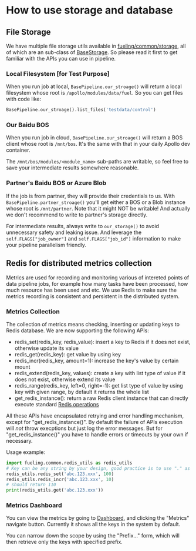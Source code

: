 # How to use storage and database

## File Storage

We have multiple file storage utils available in
[fueling/common/storage](https://github.com/ApolloAuto/apollo-fuel/tree/master/fueling/common/storage),
all of which are an sub-class of
[BaseStorage](https://github.com/ApolloAuto/apollo-fuel/blob/master/fueling/common/storage/base_storage.py).
So please read it first to get familiar with the APIs you can use in pipeline.

### Local Filesystem [for Test Purpose]

When you run job at local, `BasePipeline.our_stroage()` will return a local filesystem whose root is
`/apollo/modules/data/fuel`. So you can get files with code like:

```python
BasePipeline.our_stroage().list_files('testdata/control')
```

### Our Baidu BOS

When you run job in cloud, `BasePipeline.our_stroage()` will return a BOS client whose root is
`/mnt/bos`. It's the same with that in your daily Apollo dev container.

The `/mnt/bos/modules/<module_name>` sub-paths are writable, so feel free to save your intermediate
results somewhere reasonable.

### Partner's Baidu BOS or Azure Blob

If the job is from partner, they will provide their credentials to us. With
`BasePipeline.partner_stroage()` you'll get either a BOS or a Blob instance whose root is
`/mnt/partner`. Note that it might NOT be writable! And actually we don't recommend to write
to partner's storage directly.

For intermediate results, always write to `our_storage()` to avoid unnecessary safety and leaking
issue. And leverage the `self.FLAGS["job_owner"]` and `self.FLAGS["job_id"]` information to make
your pipeline parallelism friendly.

## Redis for distributed metrics collection

Metrics are used for recording and monitoring various of intereted points of data pipeline jobs, for
example how many tasks have been processed, how much resource has been used and etc.  We use Redis
to make sure the metrics recording is consistent and persistent in the distributed system.

### Metrics Collection

The collection of metrics means checking, inserting or updating keys to Redis database.  We are now
supporting the following APIs:
* redis_set(redis_key, redis_value): insert a key to Redis if it does not exist, otherwise update
  its value
* redis_get(redis_key): get value by using key
* redis_incr(redis_key, amount=1): increase the key's value by certain mount
* redis_extend(redis_key, values): create a key with list type of value if it does not exist,
  otherwise extend its value
* redis_range(redis_key, left=0, right=-1): get list type of value by using key with given range, by
  default it returns the whole list
* get_redis_instance(): return a raw Redis client instance that can directly execute standard
  [Redis operations](https://redis-py.readthedocs.io/en/latest/)

All these APIs have encapsulated retrying and error handling mechanism, except for
"get_redis_instance()".  By default the failure of APIs execution will *not* throw execptions but
just log the error messages.  But for "get_redis_instance()" you have to handle errors or timeouts
by your own if necessary. 

Usage example: 

```python
import fueling.common.redis_utils as redis_utils
# Key can be any string by your design, good practice is to use "." as the separator
redis_utils.redis_set('abc.123.xxx', 100)
redis_utils.redis_incr('abc.123.xxx', 10)
# should return 110
print(redis_utils.get('abc.123.xxx'))
```

### Metrics Dashboard

You can view the metrics by going to [Dashboard](http://usa-data.baidu.com), and clicking the
"Metrics" navigate button.  Currently it shows all the keys in the system by default.

You can narrow down the scope by using the "Prefix..." form, which will then retrieve only the keys
with specified prefix.
